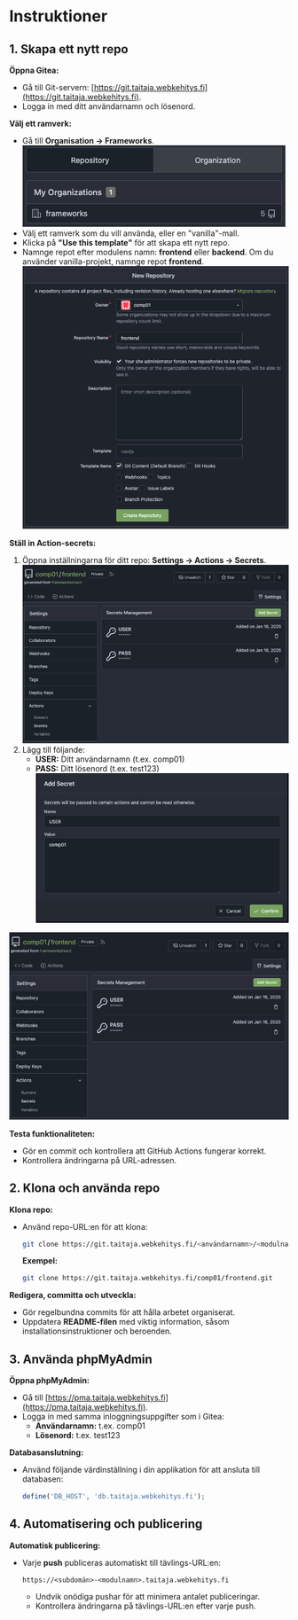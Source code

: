 # Instruktioner

## 1. Skapa ett nytt repo

**Öppna Gitea:**
- Gå till Git-servern: [https://git.taitaja.webkehitys.fi](https://git.taitaja.webkehitys.fi).
- Logga in med ditt användarnamn och lösenord.

**Välj ett ramverk:**
- Gå till **Organisation → Frameworks**.
  ![orgs](/semifinaali/instructions/orgs.png)
- Välj ett ramverk som du vill använda, eller en "vanilla"-mall.
- Klicka på **"Use this template"** för att skapa ett nytt repo.
- Namnge repot efter modulens namn: **frontend** eller **backend**. Om du använder vanilla-projekt, namnge repot **frontend**.
  ![new repo](/semifinaali/instructions/new_repo.png)

**Ställ in Action-secrets:**
1. Öppna inställningarna för ditt repo: **Settings → Actions → Secrets**.
  ![secrets settings](/semifinaali/instructions/secrets.png)
1. Lägg till följande:
   - **USER:** Ditt användarnamn (t.ex. comp01)
   - **PASS:** Ditt lösenord (t.ex. test123)
  ![secrets settings](/semifinaali/instructions/add-secret.png)

![secrets settings](/semifinaali/instructions/secrets.png)


**Testa funktionaliteten:**
- Gör en commit och kontrollera att GitHub Actions fungerar korrekt.
- Kontrollera ändringarna på URL-adressen.


## 2. Klona och använda repo

**Klona repo:**
- Använd repo-URL:en för att klona:
  ```bash
  git clone https://git.taitaja.webkehitys.fi/<användarnamn>/<modulnamn>.git
  ```
  **Exempel:**
  ```bash
  git clone https://git.taitaja.webkehitys.fi/comp01/frontend.git
  ```

**Redigera, committa och utveckla:**
- Gör regelbundna commits för att hålla arbetet organiserat.
- Uppdatera **README-filen** med viktig information, såsom installationsinstruktioner och beroenden.


## 3. Använda phpMyAdmin

**Öppna phpMyAdmin:**
- Gå till [https://pma.taitaja.webkehitys.fi](https://pma.taitaja.webkehitys.fi).
- Logga in med samma inloggningsuppgifter som i Gitea:
  - **Användarnamn:** t.ex. comp01
  - **Lösenord:** t.ex. test123

**Databasanslutning:**
- Använd följande värdinställning i din applikation för att ansluta till databasen:
  ```php
  define('DB_HOST', 'db.taitaja.webkehitys.fi');
  ```


## 4. Automatisering och publicering

**Automatisk publicering:**
- Varje **push** publiceras automatiskt till tävlings-URL:en:
  ```
  https://<subdomän>-<modulnamn>.taitaja.webkehitys.fi
  ```
  - Undvik onödiga pushar för att minimera antalet publiceringar.
  - Kontrollera ändringarna på tävlings-URL:en efter varje push.

